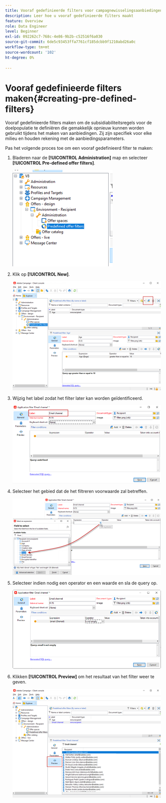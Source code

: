 ```yaml
---
title: Vooraf gedefinieerde filters voor campagnewisselingsaanbiedingen
description: Leer hoe u vooraf gedefinieerde filters maakt
feature: Overview
role: Data Engineer
level: Beginner
exl-id: 092262c7-768c-4e86-9b2b-c52516f6a030
source-git-commit: 6de5c93453ffa7761cf185dcbb9f1210abd26a0c
workflow-type: tm+mt
source-wordcount: '102'
ht-degree: 0%

---
```


# Vooraf gedefinieerde filters maken{#creating-pre-defined-filters}

Vooraf gedefinieerde filters maken om de subsidiabiliteitsregels voor de doelpopulatie te definiëren die gemakkelijk opnieuw kunnen worden gebruikt tijdens het maken van aanbiedingen. Zij zijn specifiek voor elke milieu en houden rekening met de aanbiedingsparameters.

Pas het volgende proces toe om een vooraf gedefinieerd filter te maken:

1. Bladeren naar de **[!UICONTROL Administration]** map en selecteer **[!UICONTROL Pre-defined offer filters]**.

   ![](assets/offer_filter_create_005.png)

1. Klik op **[!UICONTROL New]**.

   ![](assets/offer_filter_create_001.png)

1. Wijzig het label zodat het filter later kan worden geïdentificeerd.

   ![](assets/offer_filter_create_002.png)

1. Selecteer het gebied dat de het filtreren voorwaarde zal betreffen.

   ![](assets/offer_filter_create_003.png)

1. Selecteer indien nodig een operator en een waarde en sla de query op.

   ![](assets/offer_filter_create_004.png)

1. Klikken **[!UICONTROL Preview]** om het resultaat van het filter weer te geven.

   ![](assets/offer_filter_create_006.png)
